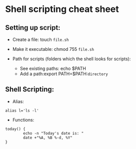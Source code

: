 # Shell scripting cheat sheet

## Setting up script:

* Create a file: touch `file.sh`
* Make it executable: chmod 755 `file.sh`

* Path for scripts (folders which the shell looks for scripts):
  * See existing paths: echo $PATH
  * Add a path:export PATH=$PATH:`directory`


## Shell Scripting:

* Alias:

```shell
alias l='ls -l'
```

* Functions: 

```shell
today() {
    	echo -n "Today's date is: "
    	date +"%A, %B %-d, %Y"
}
```
